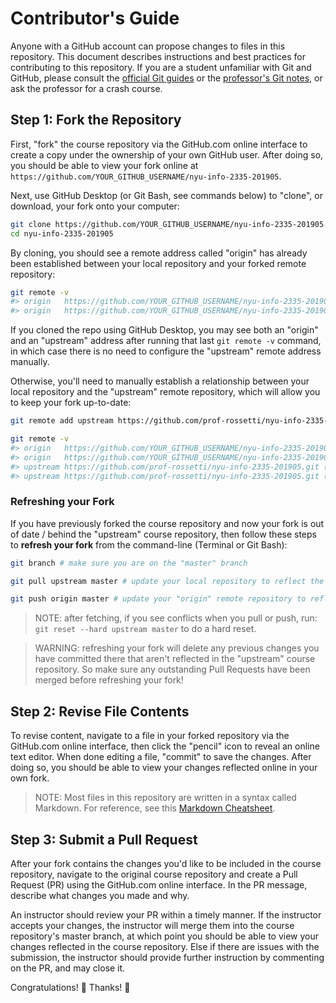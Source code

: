 # Contributor's Guide

Anyone with a GitHub account can propose changes to files in this repository. This document describes instructions and best practices for contributing to this repository. If you are a student unfamiliar with Git and GitHub, please consult the [official Git guides](https://guides.github.com/) or the [professor's Git notes](/notes/clis/git.md), or ask the professor for a crash course.

## Step 1: Fork the Repository

First, "fork" the course repository via the GitHub.com online interface to create a copy under the ownership of your own GitHub user. After doing so, you should be able to view your fork online at `https://github.com/YOUR_GITHUB_USERNAME/nyu-info-2335-201905`.

Next, use GitHub Desktop (or Git Bash, see commands below) to "clone", or download, your fork onto your computer:

```sh
git clone https://github.com/YOUR_GITHUB_USERNAME/nyu-info-2335-201905.git # this is the HTTPS address, but alternatively you can use the SSH address
cd nyu-info-2335-201905
```

By cloning, you should see a remote address called "origin" has already been established between your local repository and your forked remote repository:

```sh
git remote -v
#> origin	https://github.com/YOUR_GITHUB_USERNAME/nyu-info-2335-201905.git (fetch)
#> origin	https://github.com/YOUR_GITHUB_USERNAME/nyu-info-2335-201905.git (push)
```

If you cloned the repo using GitHub Desktop, you may see both an "origin" and an "upstream" address after running that last `git remote -v` command, in which case there is no need to configure the "upstream" remote address manually.

Otherwise, you'll need to manually establish a relationship between your local repository and the "upstream" remote repository, which will allow you to keep your fork up-to-date:

```sh
git remote add upstream https://github.com/prof-rossetti/nyu-info-2335-201905.git # this is the HTTPS address, but alternatively you can use the SSH address

git remote -v
#> origin	https://github.com/YOUR_GITHUB_USERNAME/nyu-info-2335-201905.git (fetch)
#> origin	https://github.com/YOUR_GITHUB_USERNAME/nyu-info-2335-201905.git (push)
#> upstream	https://github.com/prof-rossetti/nyu-info-2335-201905.git (fetch)
#> upstream	https://github.com/prof-rossetti/nyu-info-2335-201905.git (push)
```

### Refreshing your Fork

If you have previously forked the course repository and now your fork is out of date / behind the "upstream" course repository, then follow these steps to **refresh your fork** from the command-line (Terminal or Git Bash):

```sh
git branch # make sure you are on the "master" branch

git pull upstream master # update your local repository to reflect the contents of the "upstream" remote repository

git push origin master # update your "origin" remote repository to reflect the contents of your local repository
```

> NOTE: after fetching, if you see conflicts when you pull or push, run: `git reset --hard upstream master` to do a hard reset.

> WARNING: refreshing your fork will delete any previous changes you have committed there that aren't reflected in the "upstream" course repository. So make sure any outstanding Pull Requests have been merged before refreshing your fork!


## Step 2: Revise File Contents

To revise content, navigate to a file in your forked repository via the GitHub.com online interface, then click the "pencil" icon to reveal an online text editor. When done editing a file, "commit" to save the changes. After doing so, you should be able to view your changes reflected online in your own fork.

> NOTE: Most files in this repository are written in a syntax called Markdown. For reference, see this [Markdown Cheatsheet](https://guides.github.com/pdfs/markdown-cheatsheet-online.pdf).

## Step 3: Submit a Pull Request

After your fork contains the changes you'd like to be included in the course repository, navigate to the original course repository and create a Pull Request (PR) using the GitHub.com online interface. In the PR message, describe what changes you made and why.

An instructor should review your PR within a timely manner. If the instructor accepts your changes, the instructor will merge them into the course repository's master branch, at which point you should be able to view your changes reflected in the course repository. Else if there are issues with the submission, the instructor should provide further instruction by commenting on the PR, and may close it.

Congratulations! :clap: Thanks! :pray:
